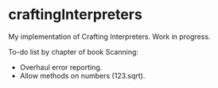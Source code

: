 # craftingInterpreters
My implementation of Crafting Interpreters. Work in progress.

To-do list by chapter of book
Scanning: 
- Overhaul error reporting. 
- Allow methods on numbers (123.sqrt).

